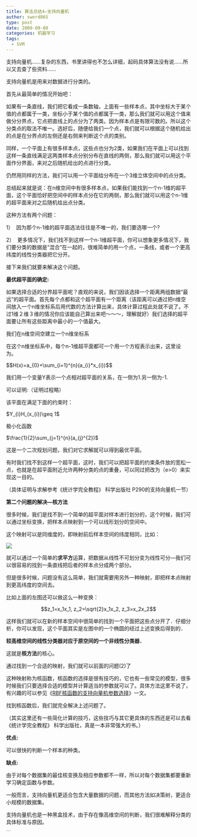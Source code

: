 ```yaml
---
title: 算法总结4—支持向量机
author: sword865
type: post
date: 2009-09-08
categories: 机器学习
tags:
  - SVM
---
```

支持向量机&hellip;&hellip;复杂的东西，书里讲得也不怎么详细，起码具体算法没有说&hellip;&hellip;所以又去查了些资料&hellip;&hellip;

支持向量机是用来对数据进行分类的。

首先从最简单的情况开始吧：

如果有一条直线，我们把它看成一条数轴，上面有一些样本点，其中坐标大于某个值的点都属于一类，坐标小于某个值的点都属于一类，那么我们就可以用这个值来做分分界点，它点把直线上的点分为了两类。因为样本点是有限可数的。所以这个分类点的取法不唯一。选好后，随便给我们一个点，我们就可以根据这个随机给出的点是在分界点的左侧还是右侧来判断这个点的类别。

同样，一个平面上有很多样本点，这些点也分为2类，如果我们在平面上可以找到这样一条直线满足这两类样本点分别分布在直线的两侧，那么我们就可以用这个平面作分界面，来对之后随机给出的点进行分类。

仍然用同样的方法，我们可以用一个平面给分布在一个3维立体空间中的点分类。

总结起来就是说：在n维空间中有很多样本点，如果我们能找到一个n-1维的超平面，这个平面恰好把空间中的样本点分在它的两侧，那么我们就可以用这个n-1维的超平面来对之后随机给出点分类。

这种方法有两个问题：

1）&nbsp; 因为那个n-1维的超平面选法往往是不唯一的，我们要选哪一个?

2）&nbsp; 更多情况下，我们找不到这样一个n-1维超平面，你可以想象更多情况下，我们要分类的数据是&ldquo;混合&rdquo;在一起的，很难简单的用一个点，一条线，或者一个更高纬度的线性分类器把它分开。

接下来我们就要来解决这个问题。

**最优超平面的确定:**

如果选择合适的分界超平面呢？直观的来说，我们因该选择一个距离两组数据&ldquo;最远&rdquo;的超平面。首先每个点都和这个超平面有一个距离（该距离可以通过把n维空间放入一个n维坐标系后用代数的方法计算出来，具体计算过程此处就不说了。不过1维２维３维的情况你应该能自己算出来吧～～～，理解就好）我们选择的超平面要让所有这些距离中最小的一个值最大。

我们在n维空间空建立一个n维坐标系

在这个n维坐标系中，每个n-1维超平面都可一个用一个方程表示出来，这里设为。

<div>$$H(x)=a_{0}+\sum_{i=1}^{n}(a_{i}*x_{i})$$</div>

我们用一个变量Y表示一个点相对超平面的关系，在一侧为1.另一侧为-1.

可以证明:（证明过程略）

该平面在满足下面的约束时：

<div>$Y_{i}H_(x_{i})\geq 1$</div>

极小化函数

<div>$\frac{1}{2}\sum_{j=1}^{n}(a_{j}^{2})$</div>

这是一个二次规划问题，我们对它求解就可以得到最优平面。

有时我们找不到这样一个超平面，这时，我们可以把超平面的约束条件放的宽松一点，也就是在超平面附近允许两种分类的点的重叠，可以同过把改为（e>0）来实现这一目的。

（具体证明与求解参考《统计学完全教程》 科学出版社 P290的支持向量机一节）

**第二个问题的解决&#8212;核方法**

很多时候，我们是找不到一个简单的超平面对样本进行划分的，这个时候，我们可以通过坐标变换，把样本点映射到一个可以线形划分的空间中。

这个映射可以是同维度的，即映射前后样本空间的纬度相同，比如：

![][1]

就可以通过一个简单的**求平方**运算，把数据从线性不可划分变为线性可分&#8212;我们可以很容易的找到一条直线把后者的样本点分成两个部分。

但是很多时候，问题没有这么简单，我们就需要用另外一种映射，即把样本点映射到更高纬度的空间去。

比如上面的左图还可以做这么一种变换：

$$z_1=x_1x_1, z_2=\sqrt{2}x_1x_2, z_3=x_2x_2$$

这样我们就可以在新的样本空间中很简单的找到一个平面把这些点分开了．仔细分析，你可以发现，这个平面其实是左图中的一个椭圆的经过上述变换后得到的．

**较高维空间的线性分类器对应于原空间的一个非线性分类器．**

这就是**核方法**的核心。

通过找到一个合适的映射，我们就可以前面的问题(2)了

这种映射称为核函数，核函数的选择是很有技巧的，它也有一些常见的模型，很多时候我们只要选择合适的模型并计算适当的参数就可以了。具体方法这里不说了，有兴趣的可以参见《[RBF核函数的支持向量机参数选择][2]》一文。

找到核函数后，我们就完全解决上述问题了。

（其实这里还有一些简化计算的技巧，这些技巧与其它更具体的东西还是可以去看《统计学完全教程》 科学出版社，真是一本非常强大的书。）

**优点:**

可以很快的判断一个样本的种类。

**缺点:**

由于对每个数据集的最佳核变换及相应参数都不一样，所以对每个数据集都要重新学习确定函数与参数。

一般而言，支持向量机更适合包含大量数据的问题，而其他方法如决策树，更适合小规模的数据集。

支持向量机也是一种黑盒技术，由于存在像高维空间的判断，我们很难解释分类的具体标准与原因。

<div>
  <embed id="lingoes_plugin_object" width="0" height="0" type="application/lingoes-npruntime-capture-word-plugin" hidden="true" />
</div>

<p style="margin:0;padding:0;height:1px;overflow:hidden;">
  <a href="http://www.wumii.com/widget/relatedItems" style="border:0;"><img src="http://static.wumii.cn/images/pixel.png" alt="无觅相关文章插件，快速提升流量" style="border:0;padding:0;margin:0;" /></a>
</p>

 [1]: http://pic002.cnblogs.com/images/2012/52809/2012063021394557.jpg
 [2]: http://download.csdn.net/source/1353188

 
